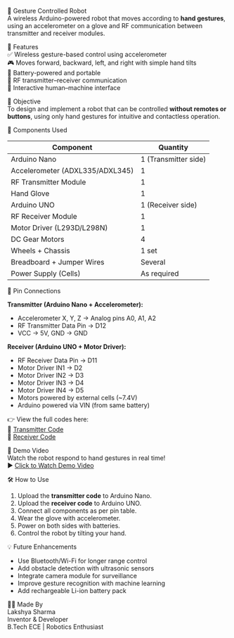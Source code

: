 🤖 Gesture Controlled Robot  
A wireless Arduino-powered robot that moves according to **hand gestures**, using an accelerometer on a glove and RF communication between transmitter and receiver modules.  

📌 Features  
✅ Wireless gesture-based control using accelerometer  
🎮 Moves forward, backward, left, and right with simple hand tilts  
🔋 Battery-powered and portable  
📡 RF transmitter–receiver communication  
🧠 Interactive human–machine interface  

🎯 Objective  
To design and implement a robot that can be controlled **without remotes or buttons**, using only hand gestures for intuitive and contactless operation.  

🧰 Components Used  

| Component | Quantity |  
|-----------|----------|  
| Arduino Nano | 1 (Transmitter side) |  
| Accelerometer (ADXL335/ADXL345) | 1 |  
| RF Transmitter Module | 1 |  
| Hand Glove | 1 |  
| Arduino UNO | 1 (Receiver side) |  
| RF Receiver Module | 1 |  
| Motor Driver (L293D/L298N) | 1 |  
| DC Gear Motors | 4 |  
| Wheels + Chassis | 1 set |  
| Breadboard + Jumper Wires | Several |  
| Power Supply (Cells) | As required |  

🔌 Pin Connections  

**Transmitter (Arduino Nano + Accelerometer):**  
- Accelerometer X, Y, Z → Analog pins A0, A1, A2  
- RF Transmitter Data Pin → D12  
- VCC → 5V, GND → GND  

**Receiver (Arduino UNO + Motor Driver):**  
- RF Receiver Data Pin → D11  
- Motor Driver IN1 → D2  
- Motor Driver IN2 → D3  
- Motor Driver IN3 → D4  
- Motor Driver IN4 → D5  
- Motors powered by external cells (~7.4V)  
- Arduino powered via VIN (from same battery)  

👉 View the full codes here:  
🔗 [Transmitter Code](Code/Transmitter_Code.ino)  
🔗 [Receiver Code](Code/Receiver_Code.ino)  

🎥 Demo Video  
Watch the robot respond to hand gestures in real time!  
▶️ [Click to Watch Demo Video](demo_link_here)  

🛠️ How to Use  
1. Upload the **transmitter code** to Arduino Nano.  
2. Upload the **receiver code** to Arduino UNO.  
3. Connect all components as per pin table.  
4. Wear the glove with accelerometer.  
5. Power on both sides with batteries.  
6. Control the robot by tilting your hand.  

💡 Future Enhancements  
- Use Bluetooth/Wi-Fi for longer range control  
- Add obstacle detection with ultrasonic sensors  
- Integrate camera module for surveillance  
- Improve gesture recognition with machine learning  
- Add rechargeable Li-ion battery pack  

👨‍💻 Made By  
Lakshya Sharma  
Inventor & Developer  
B.Tech ECE | Robotics Enthusiast  
